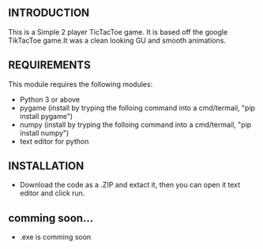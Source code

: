 INTRODUCTION
------------

This is a Simple 2 player TicTacToe game. It is based off the google TikTacToe 
game.It was a clean looking GU and smooth animations.

REQUIREMENTS
------------

This module requires the following modules:

 * Python 3 or above
 * pygame (install by tryping the folloing command into a cmd/termail, "pip install pygame")
 * numpy (install by tryping the folloing command into a cmd/termail, "pip install numpy")
 * text editor for python
 
 INSTALLATION
------------

 * Download the code as a .ZIP and extact it, then you can open it text editor and click run.
 
 
comming soon...
------------

* .exe is comming soon
